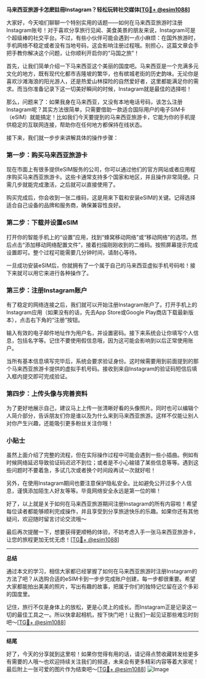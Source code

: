 **马来西亚旅游卡怎麽註冊Instagram？轻松玩转社交媒体[[TG💪+ @esim1088](https://t.me/s/esim1088)]**

大家好，今天咱们聊聊一个特别实用的话题——如何在马来西亚旅游时注册Instagram账号！对于喜欢分享旅行见闻、美食美景的朋友来说，Instagram可是个超级棒的社交平台。不过，有些小伙伴可能会遇到一点小麻烦：在国外旅游时，手机网络不稳定或者没有当地号码，这会影响注册过程哦。别担心，这篇文章会手把手教你解决这个问题，让你顺利开启你的“马国之旅”！

首先，让我们简单介绍一下马来西亚这个美丽的国度吧。马来西亚是一个充满多元文化的地方，既有现代化都市吉隆坡的繁华，也有槟城老街的历史韵味。无论你是喜欢沙滩海浪的阳光游人，还是热爱山林探险的自然爱好者，这里都能满足你的需求。而当你准备记录下这一切美好瞬间的时候，Instagram就是最佳的选择啦！

那么，问题来了：如果我身在马来西亚，又没有本地电话号码，该怎么注册Instagram呢？其实方法很简单，只需要借助一款适合国际用户的电子SIM卡（eSIM）就能搞定！比如我们今天要提到的马来西亚旅游卡，它能为你的手机提供稳定的互联网连接，帮助你在任何地方都保持在线状态。

接下来，我们就一步步来讲解具体的操作步骤：

### 第一步：购买马来西亚旅游卡

现在市面上有很多提供eSIM服务的公司，你可以通过他们的官方网站或者应用程序购买马来西亚旅游卡。这些卡通常支持多个国家和地区，并且操作非常简便。只需几步就能完成激活，之后就可以直接使用了。

购买完成后，你会收到一张二维码，这是用来下载和安装eSIM的关键。记得选择适合自己设备的品牌和服务商，确保兼容性良好。

### 第二步：下载并设置eSIM

打开你的智能手机上的“设置”应用，找到“蜂窝移动网络”或“移动网络”的选项。然后点击“添加移动网络配置文件”，接着扫描刚刚收到的二维码。按照屏幕提示完成设置即可。整个过程可能需要几分钟时间，请耐心等待。

一旦成功安装eSIM后，你就拥有了一个属于自己的马来西亚虚拟手机号码啦！接下来就可以用它来进行各种操作了。

### 第三步：注册Instagram账户

有了稳定的网络连接之后，我们就可以开始注册Instagram账户了。打开手机上的Instagram应用（如果没有的话，先去App Store或Google Play商店下载最新版本），点击右下角的“注册”按钮。

输入有效的电子邮件地址作为用户名，并设置密码。接下来系统会让你填写个人信息，包括名字等。记住不要使用假信息哦，因为这可能会影响到以后正常使用账户。

当所有基本信息填写完毕后，系统会要求验证身份。这时候需要用到前面提到的那个马来西亚旅游卡提供的虚拟手机号码。接收到来自Instagram的验证码短信后填入框内提交即可完成验证。

### 第四步：上传头像与完善资料

为了更好地展示自己，建议马上上传一张清晰好看的头像照片。同时也可以编辑个人简介部分，告诉朋友们你是谁以及为什么来到马来西亚旅游。这样不仅能让别人对你产生兴趣，还能吸引更多粉丝关注你哦！

### 小贴士

虽然上面介绍了完整的流程，但在实际操作过程中可能会遇到一些小插曲。例如有时候网络延迟导致验证码迟迟不到位；或者是不小心输错了某些信息等等。遇到这些问题时不要着急，多试几次或者换个时间段再试一次就好啦！

另外，在使用Instagram期间也要注意保护隐私安全。比如避免公开过多个人信息，谨慎添加陌生人好友等等。毕竟网络安全永远是第一位的嘛！

好了，以上就是关于如何在马来西亚旅游期间注册Instagram的所有内容啦！希望每位读者都能够顺利完成操作，并且享受到分享旅途快乐的乐趣。如果你还有其他疑问，欢迎随时留言讨论交流哦～

最后再次提醒一下，想要获得更顺畅的体验，不妨考虑入手一张马来西亚旅游卡，让您的旅程更加无忧无虑！[[TG💪+ @esim1088](https://t.me/s/esim1088)]

---

**总结**

通过本文的学习，相信大家都已经掌握了如何在马来西亚旅游时注册Instagram的方法了吧？从选购合适的eSIM卡到一步步完成账户创建，每一步都很重要。希望大家都能拍出美美的照片，写出有趣的故事，把属于你们的独特记忆留在这个多彩的国度里。

记住，旅行不仅是身体上的放松，更是心灵上的成长。而Instagram正是记录这一切的最佳工具之一。所以快拿起相机，按下快门吧！让我们一起见证那些难忘时刻吧～[[TG💪+ @esim1088](https://t.me/s/esim1088)]

---

**结尾**

好了，今天的分享就到这里啦！如果你觉得有用的话，请记得点赞收藏转发给更多有需要的人哦～也欢迎持续关注我们的频道，未来会有更多精彩内容等着大家呢！最后附上一张可爱的图片作为结束吧～[[TG💪+ @esim1088](https://t.me/s/esim1088)] ![Image](https://i.postimg.cc/4NQfJmqS/Snipaste-2025-05-13-00-14-12.png)